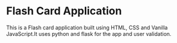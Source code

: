 # Flash Card Application

This is a Flash card application built using HTML, CSS and Vanilla JavaScript.It uses python and flask for the app and user validation. 
